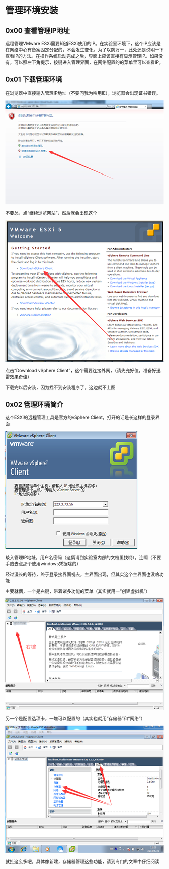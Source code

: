 管理环境安装
=================

0x00 查看管理IP地址
-------------------

远程管理VMware ESXi需要知道ESXi使用的IP。在实验室环境下，这个IP应该是在网络中心有备案固定分配的，不会发生变化。为了以防万一，此处还是说明一下查看IP的方法。在操作系统启动完成之后，界面上应该直接有显示管理IP。如果没有，可以照左下角提示，按键进入管理界面，在网络配置的的菜单里可以查看IP。

0x01 下载管理环境
----------------------------------

在浏览器中直接输入管理IP地址（不要问我为啥用IE），浏览器会出现证书错误。

![INST_MGMT_1](图片/inst_mgmt_1.png)

不要怂，点“继续浏览网站”，然后就会出现这个

![INST_MGMT_2](图片/inst_mgmt_2.png)

点击“Download vSphere Client”，这个需要连接外网，（请先充好值，准备好迅雷效果奇佳）

下载完以后安装，因为找不到安装程序了，这边就不上图

0x02 管理环境简介
---------------------

这个ESXi的远程管理工具是官方的vSphere Client，打开的话是长这样的登录界面

![MGMT_LOGIN_1](图片/mgmt_login_1.png)

敲入管理IP地址，用户名密码（这俩请到实验室内部的文档里找哟），连啊（不要手贱去点那个使用windows凭据啥的）

经过漫长的等待，终于登录接界面褪去，主界面出现，但其实这个主界面也没啥功能

主要就俩，一个是右键，带着诸多功能的菜单（其实就用一“创建虚拟机”）

![MGMT_1](图片/mgmt_1.png)

另一个是配置选项卡，一堆可以配置的（其实也就用“存储器”和“网络”）

![MGMT_1](图片/mgmt_2.png)

就扯这么多吧，具体像新建，存储器管理这些功能，请到专门的文章中仔细阅读